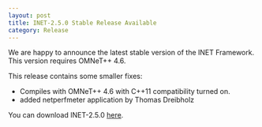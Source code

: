 ```yaml
---
layout: post
title: INET-2.5.0 Stable Release Available
category: Release
---
```


We are happy to announce the latest stable version of the INET Framework.
This version requires OMNeT++ 4.6.

This release contains some smaller fixes:

*   Compiles with OMNeT++ 4.6 with C++11 compatibility turned on.
*   added netperfmeter application by Thomas Dreibholz

You can download INET-2.5.0 [here](Download.html).
